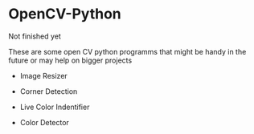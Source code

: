 # OpenCV-Python
Not finished yet


These are some open CV python programms that might be handy in the future or may help on bigger projects

- Image Resizer

- Corner Detection

- Live Color Indentifier

- Color Detector
